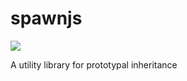 spawnjs
=======

<img src="http://th00.deviantart.net/fs70/PRE/i/2012/049/e/f/spawn_chibi_by_justerneko-d4q4ec5.jpg" />

A utility library for prototypal inheritance
